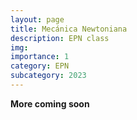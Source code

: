 ```yaml
---
layout: page
title: Mecánica Newtoniana
description: EPN class
img:
importance: 1
category: EPN
subcategory: 2023
---
```


**More coming soon**
